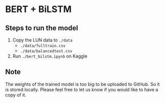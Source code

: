 # BERT + BiLSTM

## Steps to run the model
1. Copy the LUN data to `./data`
    * `./data/fulltrain.csv`
    * `./data/balancedtest.csv` 
2. Run `./bert_bilstm.ipynb` on Kaggle 

## Note
The weights of the trained model is too big to be uploaded to GitHub. So it is stored locally. Please feel free to let us know if you would like to have a copy of it. 
